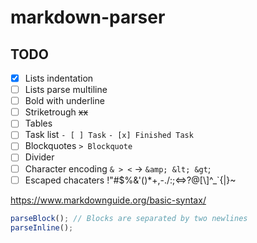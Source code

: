 # markdown-parser

## TODO

- [x] Lists indentation
- [ ] Lists parse multiline
- [ ] Bold with underline
- [ ] Striketrough ~~xx~~
- [ ] Tables
- [ ] Task list `- [ ] Task` `- [x] Finished Task`
- [ ] Blockquotes `> Blockquote`
- [ ] Divider
- [ ] Character encoding `& > <` -> `&amp; &lt; &gt`;
- [ ] Escaped chacaters \!\"\#\$\%\&\'\(\)\*\+\,\-\.\/\:\;\<\=\>\?\@\[\\\]\^\_\`\{\|\}\~

https://www.markdownguide.org/basic-syntax/

```ts
parseBlock(); // Blocks are separated by two newlines
parseInline();
```
